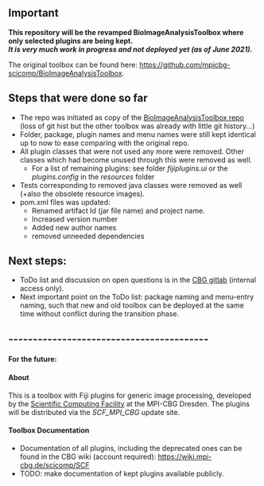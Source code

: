 ## Important
**This repository will be the revamped BioImageAnalysisToolbox where only selected plugins are being kept.  
*It is very much work in progress and not deployed yet (as of June 2021).***

The original toolbox can be found here: https://github.com/mpicbg-scicomp/BioImageAnalysisToolbox.


## Steps that were done so far
* The repo was initiated as copy of the [BioImageAnalysisToolbox repo](https://github.com/mpicbg-scicomp/BioImageAnalysisToolbox) (loss of git hist but the other toolbox was already with little git history...)
* Folder, package, plugin names and menu names were still kept identical up to now to ease comparing with the original repo.
* All plugin classes that were not used any more were removed. Other classes which had become unused through this were removed as well.
	* For a list of remaining plugins: see folder *fijiplugins.ui* or the *plugins.config* in the *resources* folder
* Tests corresponding to removed java classes were removed as well (+also the obsolete resource images).
* pom.xml files was updated:
	* Renamed artifact Id (jar file name) and project name.
	* Increased version number
	* Added new author names
	* removed unneeded dependencies

## Next steps: 
* ToDo list and discussion on open questions is in the [CBG gitlab](https://git.mpi-cbg.de/scicomp/bioimage_team/operations/-/issues/86) (internal access only).
* Next important point on the ToDo list: package naming and menu-entry naming, such that new and old toolbox can be deployed at the same time without conflict during the transition phase. 


## -----------------------------------------
#### For the future:
#### About
This is a toolbox with Fiji plugins for generic image processing, developed by the [Scientific Computing Facility](https://www.mpi-cbg.de/services-facilities/core-facilities/scientific-computing-facility/service-portfolio-overview/) at the MPI-CBG Dresden. The plugins will be distributed via the *SCF_MPI_CBG* update site.

#### Toolbox Documentation
* Documentation of all plugins, including the deprecated ones can be found in the CBG wiki (account required): https://wiki.mpi-cbg.de/scicomp/SCF 
* TODO: make documentation of kept plugins available publicly.


